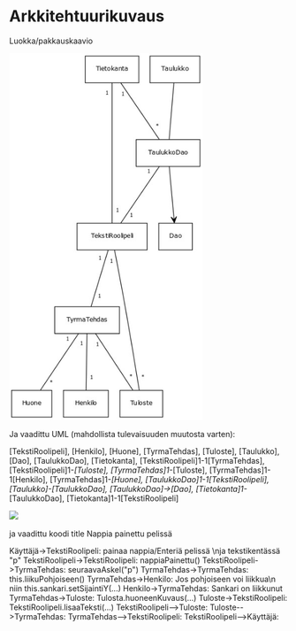 # Arkkitehtuurikuvaus

Luokka/pakkauskaavio

<img src="https://github.com/Karvamahuli/otm-harjoitustyo/blob/master/dokumentaatio/TekstiRoolipeliLuokkakaavio.jpg" width="350">


Ja vaadittu UML (mahdollista tulevaisuuden muutosta varten):

[TekstiRoolipeli], [Henkilo], [Huone], [TyrmaTehdas], [Tuloste], [Taulukko], [Dao], [TaulukkoDao], [Tietokanta], [TekstiRoolipeli]1-1[TyrmaTehdas], [TekstiRoolipeli]1-*[Tuloste], [TyrmaTehdas]1-*[Tuloste], [TyrmaTehdas]1-1[Henkilo], [TyrmaTehdas]1-*[Huone], [TaulukkoDao]1-1[TekstiRoolipeli], [Taulukko]-[TaulukkoDao], [TaulukkoDao]->[Dao], [Tietokanta]1-*[TaulukkoDao], [Tietokanta]1-1[TekstiRoolipeli]

<img src="https://github.com/Karvamahuli/otm-harjoitustyo/blob/master/dokumentaatio/Nappia%20painettu%20peliss%C3%A4.png" width="800">
 
 ja vaadittu koodi
 title Nappia painettu pelissä

Käyttäjä->TekstiRoolipeli: painaa nappia/Enteriä pelissä \nja tekstikentässä "p"
TekstiRoolipeli->TekstiRoolipeli: nappiaPainettu()
TekstiRoolipeli->TyrmaTehdas: seuraavaAskel("p")
TyrmaTehdas->TyrmaTehdas: this.liikuPohjoiseen()
TyrmaTehdas->Henkilo: Jos pohjoiseen voi liikkua\n niin this.sankari.setSijaintiY(...)
Henkilo->TyrmaTehdas: Sankari on liikkunut
TyrmaTehdas->Tuloste: Tulosta.huoneenKuvaus(...)
Tuloste->TekstiRoolipeli: TekstiRoolipeli.lisaaTeksti(...)
TekstiRoolipeli-->Tuloste: 
Tuloste-->TyrmaTehdas:
TyrmaTehdas-->TekstiRoolipeli:
TekstiRoolipeli-->Käyttäjä: 
